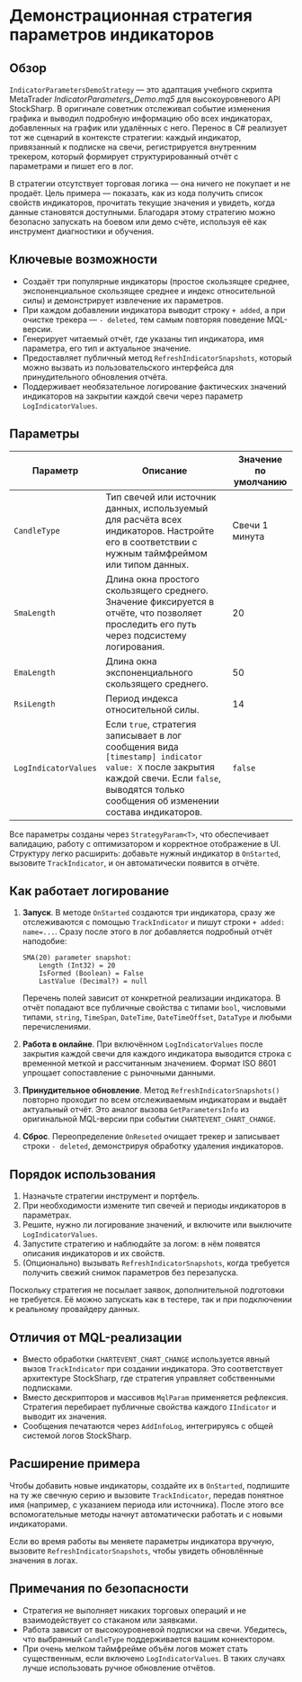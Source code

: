 # Демонстрационная стратегия параметров индикаторов

## Обзор

`IndicatorParametersDemoStrategy` — это адаптация учебного скрипта MetaTrader *IndicatorParameters_Demo.mq5* для высокоуровневого API StockSharp. В оригинале советник отслеживал событие изменения графика и выводил подробную информацию обо всех индикаторах, добавленных на график или удалённых с него. Перенос в C# реализует тот же сценарий в контексте стратегии: каждый индикатор, привязанный к подписке на свечи, регистрируется внутренним трекером, который формирует структурированный отчёт с параметрами и пишет его в лог.

В стратегии отсутствует торговая логика — она ничего не покупает и не продаёт. Цель примера — показать, как из кода получить список свойств индикаторов, прочитать текущие значения и увидеть, когда данные становятся доступными. Благодаря этому стратегию можно безопасно запускать на боевом или демо счёте, используя её как инструмент диагностики и обучения.

## Ключевые возможности

- Создаёт три популярные индикаторы (простое скользящее среднее, экспоненциальное скользящее среднее и индекс относительной силы) и демонстрирует извлечение их параметров.
- При каждом добавлении индикатора выводит строку `+ added`, а при очистке трекера — `- deleted`, тем самым повторяя поведение MQL-версии.
- Генерирует читаемый отчёт, где указаны тип индикатора, имя параметра, его тип и актуальное значение.
- Предоставляет публичный метод `RefreshIndicatorSnapshots`, который можно вызвать из пользовательского интерфейса для принудительного обновления отчёта.
- Поддерживает необязательное логирование фактических значений индикаторов на закрытии каждой свечи через параметр `LogIndicatorValues`.

## Параметры

| Параметр | Описание | Значение по умолчанию |
|----------|----------|------------------------|
| `CandleType` | Тип свечей или источник данных, используемый для расчёта всех индикаторов. Настройте его в соответствии с нужным таймфреймом или типом данных. | Свечи 1 минута |
| `SmaLength` | Длина окна простого скользящего среднего. Значение фиксируется в отчёте, что позволяет проследить его путь через подсистему логирования. | 20 |
| `EmaLength` | Длина окна экспоненциального скользящего среднего. | 50 |
| `RsiLength` | Период индекса относительной силы. | 14 |
| `LogIndicatorValues` | Если `true`, стратегия записывает в лог сообщения вида `[timestamp] indicator value: X` после закрытия каждой свечи. Если `false`, выводятся только сообщения об изменении состава индикаторов. | `false` |

Все параметры созданы через `StrategyParam<T>`, что обеспечивает валидацию, работу с оптимизатором и корректное отображение в UI. Структуру легко расширить: добавьте нужный индикатор в `OnStarted`, вызовите `TrackIndicator`, и он автоматически появится в отчёте.

## Как работает логирование

1. **Запуск**. В методе `OnStarted` создаются три индикатора, сразу же отслеживаются с помощью `TrackIndicator` и пишут строки `+ added: name=...`. Сразу после этого в лог добавляется подробный отчёт наподобие:

   ```
   SMA(20) parameter snapshot:
       Length (Int32) = 20
       IsFormed (Boolean) = False
       LastValue (Decimal?) = null
   ```

   Перечень полей зависит от конкретной реализации индикатора. В отчёт попадают все публичные свойства с типами `bool`, числовыми типами, `string`, `TimeSpan`, `DateTime`, `DateTimeOffset`, `DataType` и любыми перечислениями.

2. **Работа в онлайне**. При включённом `LogIndicatorValues` после закрытия каждой свечи для каждого индикатора выводится строка с временной меткой и рассчитанным значением. Формат ISO 8601 упрощает сопоставление с рыночными данными.

3. **Принудительное обновление**. Метод `RefreshIndicatorSnapshots()` повторно проходит по всем отслеживаемым индикаторам и выдаёт актуальный отчёт. Это аналог вызова `GetParametersInfo` из оригинальной MQL-версии при событии `CHARTEVENT_CHART_CHANGE`.

4. **Сброс**. Переопределение `OnReseted` очищает трекер и записывает строки `- deleted`, демонстрируя обработку удаления индикаторов.

## Порядок использования

1. Назначьте стратегии инструмент и портфель.
2. При необходимости измените тип свечей и периоды индикаторов в параметрах.
3. Решите, нужно ли логирование значений, и включите или выключите `LogIndicatorValues`.
4. Запустите стратегию и наблюдайте за логом: в нём появятся описания индикаторов и их свойств.
5. (Опционально) вызывать `RefreshIndicatorSnapshots`, когда требуется получить свежий снимок параметров без перезапуска.

Поскольку стратегия не посылает заявок, дополнительной подготовки не требуется. Её можно запускать как в тестере, так и при подключении к реальному провайдеру данных.

## Отличия от MQL-реализации

- Вместо обработки `CHARTEVENT_CHART_CHANGE` используется явный вызов `TrackIndicator` при создании индикатора. Это соответствует архитектуре StockSharp, где стратегия управляет собственными подписками.
- Вместо дескрипторов и массивов `MqlParam` применяется рефлексия. Стратегия перебирает публичные свойства каждого `IIndicator` и выводит их значения.
- Сообщения печатаются через `AddInfoLog`, интегрируясь с общей системой логов StockSharp.

## Расширение примера

Чтобы добавить новые индикаторы, создайте их в `OnStarted`, подпишите на ту же свечную серию и вызовите `TrackIndicator`, передав понятное имя (например, с указанием периода или источника). После этого все вспомогательные методы начнут автоматически работать и с новыми индикаторами.

Если во время работы вы меняете параметры индикатора вручную, вызовите `RefreshIndicatorSnapshots`, чтобы увидеть обновлённые значения в логах.

## Примечания по безопасности

- Стратегия не выполняет никаких торговых операций и не взаимодействует со стаканом или заявками.
- Работа зависит от высокоуровневой подписки на свечи. Убедитесь, что выбранный `CandleType` поддерживается вашим коннектором.
- При очень мелком таймфрейме объём логов может стать существенным, если включено `LogIndicatorValues`. В таких случаях лучше использовать ручное обновление отчётов.
